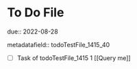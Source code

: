 # To Do File

due:: 2022-08-28

metadatafield:: todoTestFile_1415_40

- [ ] Task of todoTestFile_1415 1 [[Query me]]
